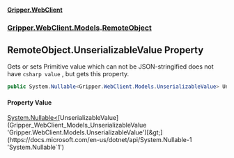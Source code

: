 #### [Gripper.WebClient](index 'index')
### [Gripper.WebClient.Models](Gripper_WebClient_Models 'Gripper.WebClient.Models').[RemoteObject](Gripper_WebClient_Models_RemoteObject 'Gripper.WebClient.Models.RemoteObject')
## RemoteObject.UnserializableValue Property
Gets or sets Primitive value which can not be JSON-stringified does not have ```csharp
value```
, but gets this property.  
```csharp
public System.Nullable<Gripper.WebClient.Models.UnserializableValue> UnserializableValue { get; set; }
```
#### Property Value
[System.Nullable&lt;](https://docs.microsoft.com/en-us/dotnet/api/System.Nullable-1 'System.Nullable`1')[UnserializableValue](Gripper_WebClient_Models_UnserializableValue 'Gripper.WebClient.Models.UnserializableValue')[&gt;](https://docs.microsoft.com/en-us/dotnet/api/System.Nullable-1 'System.Nullable`1')
